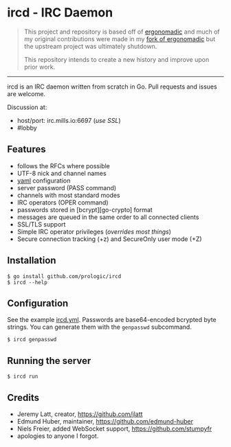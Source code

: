 # ircd - IRC Daemon

> This project and repository is based off of [ergonomadic](https://github.com/edmund-huber/ergonomadic)
> and much of my original contributions were made in my [fork of ergonomadic](https://github.com/prologic/ergonomadic)
> but the upstream project was ultimately shutdown.
> 
> This repository intends to create a new history and improve upon prior work.

----

ircd is an IRC daemon written from scratch in Go.
Pull requests and issues are welcome.

Discussion at:
* host/port: irc.mills.io:6697 (*use SSL*)
* #lobby

## Features

* follows the RFCs where possible
* UTF-8 nick and channel names
* [yaml](http://yaml.org/) configuration
* server password (PASS command)
* channels with most standard modes
* IRC operators (OPER command)
* passwords stored in [bcrypt][go-crypto] format
* messages are queued in the same order to all connected clients
* SSL/TLS support
* Simple IRC operator privileges (*overrides most things*)
* Secure connection tracking (+z) and SecureOnly user mode (+Z)

## Installation

```#!bash
$ go install github.com/prologic/ircd
$ ircd --help
```

## Configuration

See the example [ircd.yml](ircd.yml). Passwords are base64-encoded
bcrypted byte strings. You can generate them with the `genpasswd` subcommand.

```#!bash
$ ircd genpasswd
```

## Running the server

```#!bash
$ ircd run
```

## Credits

* Jeremy Latt, creator, <https://github.com/jlatt>
* Edmund Huber, maintainer, <https://github.com/edmund-huber>
* Niels Freier, added WebSocket support, <https://github.com/stumpyfr>
* apologies to anyone I forgot.
